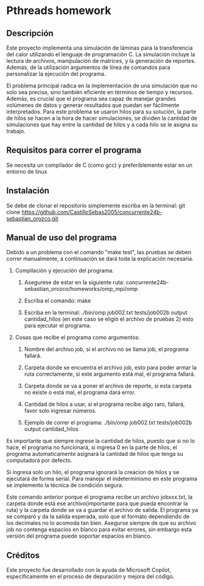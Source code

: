 # Pthreads homework

## Descripción

Este proyecto implementa una simulación de láminas para la transferencia del calor utilizando el lenguaje de programación C. La simulación incluye la lectura de archivos, manipulación de matrices, y la generación de reportes. Además, de la utilización argumentos de línea de comandos para personalizar la ejecución del programa.

El problema principal radica en la implementación de una simulación que no solo sea precisa, sino también eficiente en términos de tiempo y recursos. Además, es crucial que el programa sea capaz de manejar grandes volúmenes de datos y generar resultados que puedan ser fácilmente interpretados. Para este problema se usaron hilos para su solución, la parte de hilos se hacen a la hora de hacer simulaciones, se dividen la cantidad de simulaciones que hay entre la cantidad de hilos y a cada hilo se le asigna su trabajo.

## Requisitos para correr el programa

Se necesita un compilador de C (como gcc) y preferiblemente estar en un entorno de linux

## Instalación

Se debe de clonar el repositorio simplemente escriba en la terminal: git clone <https://github.com/CastilloSebas2005/concurrente24b-sebastian_orozco.git>

## Manual de uso del programa

Debido a un problema con el comando "make test", las pruebas se deben correr manualmente, a continuación se dará toda la explicación necesaria.

1. Compilación y ejecución del programa.

    1. Asegurese de estar en la siguiente ruta: concurrente24b-sebastian_orozco/homeworks/omp_mpi/omp

    1. Escriba el comando: make

    1. Escriba en la terminal: ./bin/omp job002.txt tests/job002b output cantidad_hilos (en este caso se eligió el archivo de pruebas 2) esto para ejecutar el programa.

1. Cosas que recibe el programa como argumentos:

    1. Nombre del archivo job, si el archivo no se llama job, el programa fallará.

    1. Carpeta donde se encuentra el archivo job, esto para poder armar la ruta correctamente, si este argumento está mal, el programa fallará.

    1. Carpeta donde se va a poner el archivo de reporte, si esta carpeta no existe o está mal, el programa dará error.

    1. Cantidad de hilos a usar, si el programa recibe algo raro, fallará, favor solo ingresar números.

    1. Ejemplo de correr el programa: ./bin/omp job002.txt tests/job002b output cantidad_hilos

Es importante que siempre ingrese la cantidad de hilos, puesto que si no lo hace, el programa no funcionará, si ingresa 0 en la parte de hilos, el programa automaticamente asignará la cantidad de hilos que tenga su computadora por defecto.

Si ingresa solo un hilo, el programa ignorará la creacion de hilos y se ejecutará de forma serial.
Para manejar el indeterminismo en este programa se implemento la técnica de condición segura.

Este comando anterior porque el programa recibe un archivo jobxxx.txt, la carpeta donde está ese archivo(importante para que pueda encontrar la ruta) y la carpeta donde se va a guardar el archivo de salida. El programa ya se comparó y da la salida esperada, solo que el formato dependiendo de los decimales no lo acomoda tan bien. Asegurse siempre de que su archivo job no contenga espacios en blanco para evitar errores, sin embargo esta versión del programa puede soportar espacios en blanco.

## Créditos

Este proyecto fue desarrollado con la ayuda de Microsoft Copilot, específicamente en el proceso de depuración y mejora del código.
